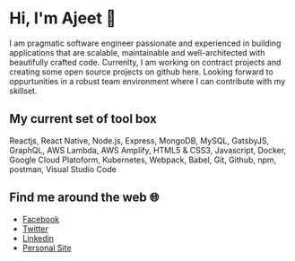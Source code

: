 # Hi, I'm Ajeet 👋

I am pragmatic software engineer passionate and experienced in building applications that are scalable, maintainable and well-architected with beautifully crafted code. Currenlty, I am working on contract projects and creating some open source projects on github here. Looking forward to oppurtunities in a robust team environment where I can contribute with my skillset.

## My current set of tool box
Reactjs, React Native, Node.js, Express, MongoDB, MySQL, GatsbyJS, GraphQL, AWS Lambda, AWS Amplify, HTML5 & CSS3, Javascript, Docker, Google Cloud Platoform, Kubernetes, Webpack, Babel, Git, Github, npm, postman, Visual Studio Code

## Find me around the web :globe_with_meridians:
- [Facebook](https://www.facebook.com/chaulagain.ajeet) 
- [Twitter](https://twitter.com/ajeetsweb) 
- [Linkedin](https://www.linkedin.com/in/ajeet-chaulagain/) 
- [Personal Site](https://ajeetchaulagain.com/)

